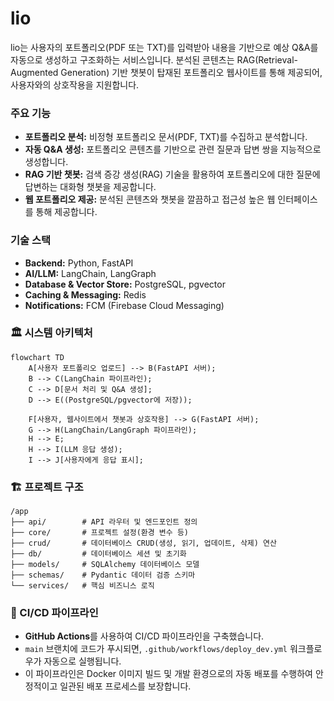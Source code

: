 # lio

lio는 사용자의 포트폴리오(PDF 또는 TXT)를 입력받아 내용을 기반으로 예상 Q&A를 자동으로 생성하고 구조화하는 서비스입니다. 분석된 콘텐츠는 RAG(Retrieval-Augmented Generation) 기반 챗봇이 탑재된 포트폴리오 웹사이트를 통해 제공되어, 사용자와의 상호작용을 지원합니다.

### 주요 기능

- **포트폴리오 분석:** 비정형 포트폴리오 문서(PDF, TXT)를 수집하고 분석합니다.
- **자동 Q&A 생성:** 포트폴리오 콘텐츠를 기반으로 관련 질문과 답변 쌍을 지능적으로 생성합니다.
- **RAG 기반 챗봇:** 검색 증강 생성(RAG) 기술을 활용하여 포트폴리오에 대한 질문에 답변하는 대화형 챗봇을 제공합니다.
- **웹 포트폴리오 제공:** 분석된 콘텐츠와 챗봇을 깔끔하고 접근성 높은 웹 인터페이스를 통해 제공합니다.

### 기술 스택

- **Backend:** Python, FastAPI
- **AI/LLM:** LangChain, LangGraph
- **Database & Vector Store:** PostgreSQL, pgvector
- **Caching & Messaging:** Redis
- **Notifications:** FCM (Firebase Cloud Messaging)

### 🏛️ 시스템 아키텍처

```mermaid
flowchart TD
    A[사용자 포트폴리오 업로드] --> B(FastAPI 서버);
    B --> C(LangChain 파이프라인);
    C --> D[문서 처리 및 Q&A 생성];
    D --> E((PostgreSQL/pgvector에 저장));
    
    F[사용자, 웹사이트에서 챗봇과 상호작용] --> G(FastAPI 서버);
    G --> H(LangChain/LangGraph 파이프라인);
    H --> E;
    H --> I(LLM 응답 생성);
    I --> J[사용자에게 응답 표시];
```

### 🏗️ 프로젝트 구조

```
/app
├── api/        # API 라우터 및 엔드포인트 정의
├── core/       # 프로젝트 설정(환경 변수 등)
├── crud/       # 데이터베이스 CRUD(생성, 읽기, 업데이트, 삭제) 연산
├── db/         # 데이터베이스 세션 및 초기화
├── models/     # SQLAlchemy 데이터베이스 모델
├── schemas/    # Pydantic 데이터 검증 스키마
└── services/   # 핵심 비즈니스 로직
```

### 🚀 CI/CD 파이프라인

- **GitHub Actions**를 사용하여 CI/CD 파이프라인을 구축했습니다.
- `main` 브랜치에 코드가 푸시되면, `.github/workflows/deploy_dev.yml` 워크플로우가 자동으로 실행됩니다.
- 이 파이프라인은 Docker 이미지 빌드 및 개발 환경으로의 자동 배포를 수행하여 안정적이고 일관된 배포 프로세스를 보장합니다.